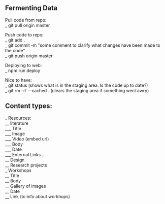 ## Fermenting Data

<p>Pull code from repo:<br/>
_ git pull origin master</p>

<p>Push code to repo:<br/>
_ git add .<br/>
_ git commit -m "some comment to clarify what changes have been made to the code"<br/>
_ git push origin master</p>

<p>Deploying to web:<br/>
_ npm run deploy</p>

<p>Nice to have:<br/>
_ git status (shows what is in the staging area. Is the code up to date?)<br/>
_ git rm -rf --cached . (clears the staging area if something went awry)</p>

## Content types:  
_ Resources:  
__ literature  
___ Title  
___ Image  
___ Video (embed url)  
___ Body  
___ Date  
___ External Links ...  
__ Design  
__ Research projects  
_ Workshops  
__ Title  
__ Body  
__ Gallery of images  
__ Date  
__ Link (to info about workhops)  